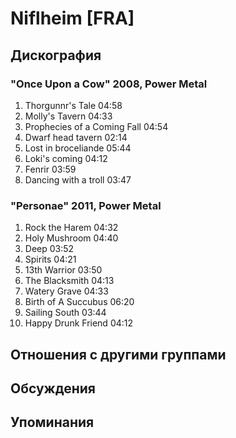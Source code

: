 # Niflheim [FRA]



## Дискография

### "Once Upon a Cow" 2008, Power Metal

1. Thorgunnr's Tale  04:58    
2. Molly's Tavern  04:33   
3. Prophecies of a Coming Fall  04:54  
4. Dwarf head tavern  02:14 
5. Lost in broceliande  05:44    
6. Loki's coming  04:12 
7. Fenrir  03:59   
8. Dancing with a troll  03:47    

### "Personae" 2011, Power Metal

1. Rock the Harem  04:32    
2. Holy Mushroom  04:40
3. Deep  03:52    
4. Spirits  04:21   
5. 13th Warrior  03:50 
6. The Blacksmith  04:13  
7. Watery Grave  04:33   
8. Birth of A Succubus  06:20  
9. Sailing South  03:44  
10. Happy Drunk Friend  04:12 


## Отношения с другими группами


## Обсуждения


## Упоминания


